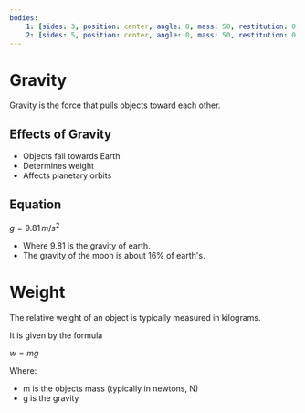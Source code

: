 ```yaml
---
bodies:
    1: [sides: 3, position: center, angle: 0, mass: 50, restitution: 0.5]
    2: [sides: 5, position: center, angle: 0, mass: 50, restitution: 0.5]
---
```


# Gravity
Gravity is the force that pulls objects toward each other.

## Effects of Gravity
- Objects fall towards Earth
- Determines weight
- Affects planetary orbits

## Equation
$g = 9.81 \, m/s^2$


- Where 9.81 is the gravity of earth.
- The gravity of the moon is about 16% of earth's.

# Weight
The relative weight of an object is typically measured in kilograms.

It is given by the formula

$w = mg$

Where:
- m is the objects mass (typically in newtons, N) 
- g is the gravity

